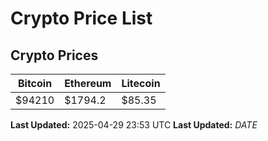 # Crypto Price List

## Crypto Prices
| Bitcoin | Ethereum | Litecoin |
| ------- | -------- | -------- |
| $94210 | $1794.2 | $85.35 |
**Last Updated:** 2025-04-29 23:53 UTC
**Last Updated:** $DATE$
